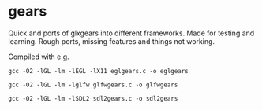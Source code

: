 # gears

Quick and ports of glxgears into different frameworks.
Made for testing and learning. 
Rough ports, missing features and things not working.

Compiled with e.g.

```
gcc -O2 -lGL -lm -lEGL -lX11 eglgears.c -o eglgears

gcc -O2 -lGL -lm -lglfw glfwgears.c -o glfwgears

gcc -O2 -lGL -lm -lSDL2 sdl2gears.c -o sdl2gears
```
